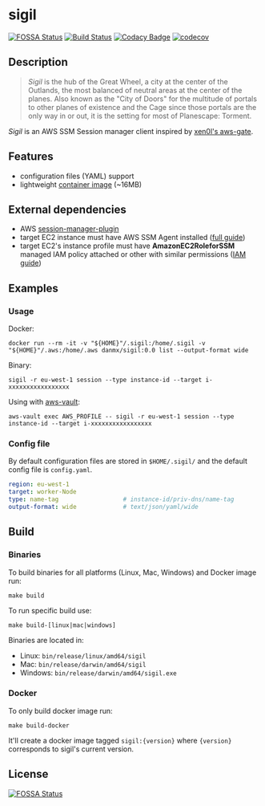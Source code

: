 # sigil
[![FOSSA Status](https://app.fossa.io/api/projects/git%2Bgithub.com%2Fdanmx%2Fsigil.svg?type=shield)](https://app.fossa.io/projects/git%2Bgithub.com%2Fdanmx%2Fsigil?ref=badge_shield)
[![Build Status](https://cloud.drone.io/api/badges/danmx/sigil/status.svg)](https://cloud.drone.io/danmx/sigil)
[![Codacy Badge](https://api.codacy.com/project/badge/Grade/b4725f567cbf46a493a5436ee698b571)](https://www.codacy.com/app/danmx/sigil?utm_source=github.com&amp;utm_medium=referral&amp;utm_content=danmx/sigil&amp;utm_campaign=Badge_Grade) 
[![codecov](https://codecov.io/gh/danmx/sigil/branch/master/graph/badge.svg)](https://codecov.io/gh/danmx/sigil)

## Description

> *Sigil* is the hub of the Great Wheel, a city at the center of the Outlands, the most balanced of neutral areas at the center of the planes. Also known as the "City of Doors" for the multitude of portals to other planes of existence and the Cage since those portals are the only way in or out, it is the setting for most of Planescape: Torment.

*Sigil* is an AWS SSM Session manager client inspired by [xen0l's aws-gate](https://github.com/xen0l/aws-gate).

## Features

- configuration files (YAML) support
- lightweight [container image](https://hub.docker.com/r/danmx/sigil) (~16MB)

## External dependencies

- AWS [session-manager-plugin](https://docs.aws.amazon.com/systems-manager/latest/userguide/session-manager-working-with-install-plugin.html)
- target EC2 instance must have AWS SSM Agent installed ([full guide](https://docs.aws.amazon.com/systems-manager/latest/userguide/ssm-agent.html))
- target EC2's instance profile must have **AmazonEC2RoleforSSM** managed IAM policy attached
  or other with similar permissions ([IAM guide](https://docs.aws.amazon.com/systems-manager/latest/userguide/auth-and-access-control-iam-identity-based-access-control.html#managed-policies))

## Examples

### Usage

Docker:

```console
docker run --rm -it -v "${HOME}"/.sigil:/home/.sigil -v "${HOME}"/.aws:/home/.aws danmx/sigil:0.0 list --output-format wide
```

Binary:

```console
sigil -r eu-west-1 session --type instance-id --target i-xxxxxxxxxxxxxxxxx
```

Using with [aws-vault](https://github.com/99designs/aws-vault):

```console
aws-vault exec AWS_PROFILE -- sigil -r eu-west-1 session --type instance-id --target i-xxxxxxxxxxxxxxxxx
```

### Config file

By default configuration files are stored in `$HOME/.sigil/` and the default config file is `config.yaml`.

```yaml
region: eu-west-1
target: worker-Node
type: name-tag                  # instance-id/priv-dns/name-tag
output-format: wide             # text/json/yaml/wide
```

## Build

### Binaries

To build binaries for all platforms (Linux, Mac, Windows) and Docker image run:

```console
make build
```

To run specific build use:

```console
make build-[linux|mac|windows]
```

Binaries are located in:

- Linux: `bin/release/linux/amd64/sigil`
- Mac: `bin/release/darwin/amd64/sigil`
- Windows: `bin/release/darwin/amd64/sigil.exe`

### Docker

To only build docker image run:

```console
make build-docker
```

It'll create a docker image tagged `sigil:{version}` where `{version}` corresponds to sigil's current version.


## License
[![FOSSA Status](https://app.fossa.io/api/projects/git%2Bgithub.com%2Fdanmx%2Fsigil.svg?type=large)](https://app.fossa.io/projects/git%2Bgithub.com%2Fdanmx%2Fsigil?ref=badge_large)
